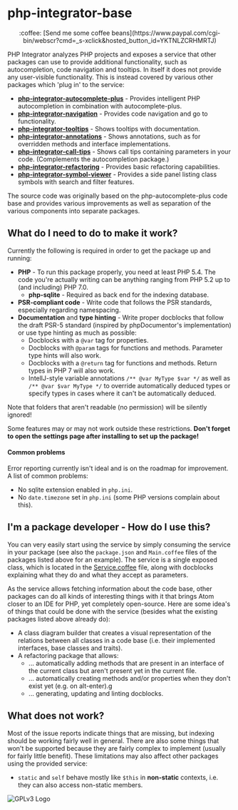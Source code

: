 # php-integrator-base

<center>
:coffee: [Send me some coffee beans](https://www.paypal.com/cgi-bin/webscr?cmd=_s-xclick&hosted_button_id=YKTNLZCRHMRTJ)
</center>

PHP Integrator analyzes PHP projects and exposes a service that other packages can use to provide additional functionality, such as autocompletion, code navigation and tooltips. In itself it does
not provide any user-visible functionality. This is instead covered by various other packages which
'plug in' to the service:
  * **[php-integrator-autocomplete-plus](https://github.com/Gert-dev/php-integrator-autocomplete-plus)** - Provides intelligent PHP autocompletion in combination with autocomplete-plus.
  * **[php-integrator-navigation](https://github.com/Gert-dev/php-integrator-navigation)** - Provides code navigation and go to functionality.
  * **[php-integrator-tooltips](https://github.com/Gert-dev/php-integrator-tooltips)** - Shows tooltips with documentation.
  * **[php-integrator-annotations](https://github.com/Gert-dev/php-integrator-annotations)** - Shows annotations, such as for overridden methods and interface implementations.
  * **[php-integrator-call-tips](https://github.com/Gert-dev/php-integrator-call-tips)** - Shows call tips containing parameters in your code. (Complements the autocompletion package.)
  * **[php-integrator-refactoring](https://github.com/Gert-dev/php-integrator-refactoring)** - Provides basic refactoring capabilities.
  * **[php-integrator-symbol-viewer](https://github.com/tocjent/php-integrator-symbol-viewer)** - Provides a side panel listing class symbols with search and filter features.

The source code was originally based on the php-autocomplete-plus code base and provides various
improvements as well as separation of the various components into separate packages.

## What do I need to do to make it work?
Currently the following is required in order to get the package up and running:
  * **PHP** - To run this package properly, you need at least PHP 5.4. The code you're actually writing can be anything ranging from PHP 5.2 up to (and including) PHP 7.0.
    * **php-sqlite** - Required as back end for the indexing database.
  * **PSR-compliant code** - Write code that follows the PSR standards, especially regarding namespacing.
  * **Documentation** and **type hinting** - Write proper docblocks that follow the draft PSR-5 standard (inspired by phpDocumentor's implementation) or use type hinting as much as possible:
    * Docblocks with a `@var` tag for properties.
    * Docblocks with `@param` tags for functions and methods. Parameter type hints will also work.
    * Docblocks with a `@return` tag for functions and methods. Return types in PHP 7 will also work.
    * IntellJ-style variable annotations `/** @var MyType $var */` as well as `/** @var $var MyType */` to override automatically deduced types or specify types in cases where it can't be automatically deduced.

Note that folders that aren't readable (no permission) will be silently ignored!

Some features may or may not work outside these restrictions. **Don't forget to open the settings page after installing to set up the package!**

#### Common problems
Error reporting currently isn't ideal and is on the roadmap for improvement. A list of common problems:
  * No sqlite extension enabled in `php.ini`.
  * No `date.timezone` set in `php.ini` (some PHP versions complain about this).

## I'm a package developer - How do I use this?
You can very easily start using the service by simply consuming the service in your package (see also the `package.json` and `Main.coffee` files of the packages listed above for an example). The service is a single exposed class, which is located in the [Service.coffee](https://github.com/Gert-dev/php-integrator-base/blob/master/lib/Service.coffee) file, along with docblocks explaining what they do and what they accept as parameters.

As the service allows fetching information about the code base, other packages can do all kinds of interesting things with it that brings Atom closer to an IDE for PHP, yet completely open-source. Here are some idea's of things that could be done with the service (besides what the existing packages listed above already do):
* A class diagram builder that creates a visual representation of the relations between all classes in a code base (i.e. their implemented interfaces, base classes and traits).
* A refactoring package that allows:
  * ... automatically adding methods that are present in an interface of the current class but aren't present yet in the current file.
  * ... automatically creating methods and/or properties when they don't exist yet (e.g. on alt-enter).g
  * ... generating, updating and linting docblocks.

## What does not work?
Most of the issue reports indicate things that are missing, but indexing should be working fairly well in general. There are also some things that won't be supported because they are fairly complex to implement (usually for fairly little benefit). These limitations may also affect other packages using the provided service:

* `static` and `self` behave mostly like `$this` in **non-static** contexts, i.e. they can also access non-static members.

![GPLv3 Logo](http://gplv3.fsf.org/gplv3-127x51.png)
